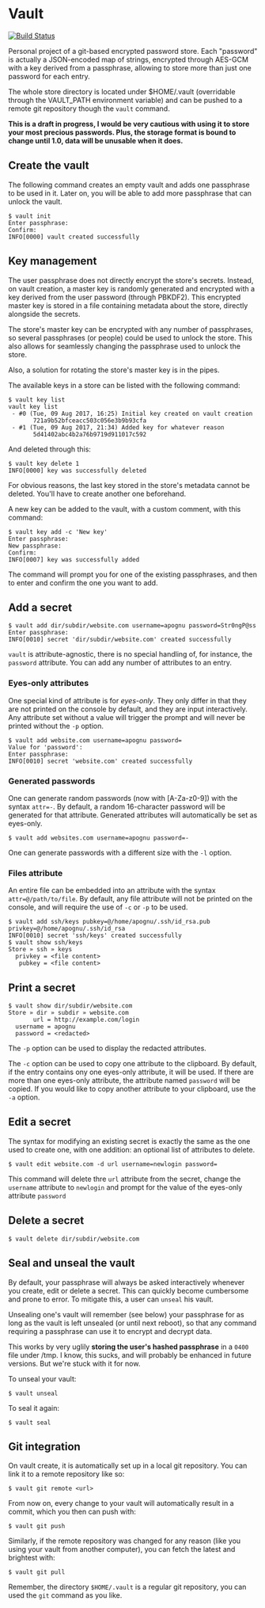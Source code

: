 # Vault

[![Build Status](https://travis-ci.org/apognu/vault.svg?branch=master)](https://travis-ci.org/apognu/vault)

Personal project of a git-based encrypted password store. Each "password" is actually a JSON-encoded map of strings, encrypted through AES-GCM with a key derived from a passphrase, allowing to store more than just one password for each entry.

The whole store directory is located under $HOME/.vault (overridable through the VAULT_PATH environment variable) and can be pushed to a remote git repository though the ```vault``` command.

**This is a draft in progress, I would be very cautious with using it to store your most precious passwords. Plus, the storage format is bound to change until 1.0, data will be unusable when it does.**

## Create the vault

The following command creates an empty vault and adds one passphrase to be used in it. Later on, you will be able to add more passphrase that can unlock the vault.

```
$ vault init
Enter passphrase:
Confirm:
INFO[0000] vault created successfully
```

## Key management

The user passphrase does not directly encrypt the store's secrets. Instead, on vault creation, a master key is randomly generated and encrypted with a key derived from the user password (through PBKDF2). This encrypted master key is stored in a file containing metadata about the store, directly alongside the secrets.

The store's master key can be encrypted with any number of passphrases, so several passphrases (or people) could be used to unlock the store. This also allows for seamlessly changing the passphrase used to unlock the store.

Also, a solution for rotating the store's master key is in the pipes.

The available keys in a store can be listed with the following command:

```
$ vault key list
vault key list
 - #0 (Tue, 09 Aug 2017, 16:25) Initial key created on vault creation
       721a9b52bfceacc503c056e3b9b93cfa
 - #1 (Tue, 09 Aug 2017, 21:34) Added key for whatever reason
       5d41402abc4b2a76b9719d911017c592
```

And deleted through this:

```
$ vault key delete 1
INFO[0000] key was successfully deleted
```

For obvious reasons, the last key stored in the store's metadata cannot be deleted. You'll have to create another one beforehand.

A new key can be added to the vault, with a custom comment, with this command:

```
$ vault key add -c 'New key'
Enter passphrase: 
New passphrase: 
Confirm: 
INFO[0007] key was successfully added
```

The command will prompt you for one of the existing passphrases, and then to enter and confirm the one you want to add.

## Add a secret

```
$ vault add dir/subdir/website.com username=apognu password=Str0ngP@ss
Enter passphrase:
INFO[0010] secret 'dir/subdir/website.com' created successfully
```

```vault``` is attribute-agnostic, there is no special handling of, for instance, the ```password``` attribute. You can add any number of attributes to an entry.

### Eyes-only attributes

One special kind of attribute is for _eyes-only_. They only differ in that they are not printed on the console by default, and they are input interactively. Any attribute set without a value will trigger the prompt and will never be printed without the ```-p``` option.

```
$ vault add website.com username=apognu password=
Value for 'password':
Enter passphrase:
INFO[0010] secret 'website.com' created successfully
```

### Generated passwords

One can generate random passwords (now with [A-Za-z0-9]) with the syntax ```attr=-```. By default, a random 16-character password will be generated for that attribute. Generated attributes will automatically be set as eyes-only.

```
$ vault add websites.com username=apognu password=-
```

One can generate passwords with a different size with the ```-l``` option.

### Files attribute

An entire file can be embedded into an attribute with the syntax ```attr=@/path/to/file```. By default, any file attribute will not be printed on the console, and will require the use of ```-c``` or ```-p``` to be used.

```
$ vault add ssh/keys pubkey=@/home/apognu/.ssh/id_rsa.pub privkey=@/home/apognu/.ssh/id_rsa
INFO[0010] secret 'ssh/keys' created successfully
$ vault show ssh/keys
Store » ssh » keys
  privkey = <file content>
   pubkey = <file content>
```

## Print a secret

```
$ vault show dir/subdir/website.com
Store » dir » subdir » website.com
       url = http://example.com/login
  username = apognu
  password = <redacted>
```

The ```-p``` option can be used to display the redacted attributes.

The ```-c``` option can be used to copy one attribute to the clipboard. By default, if the entry contains ony one eyes-only attribute, it will be used. If there are more than one eyes-only attribute, the attribute named ```password``` will be copied. If you would like to copy another attribute to your clipboard, use the ```-a``` option.

## Edit a secret

The syntax for modifying an existing secret is exactly the same as the one used to create one, with one addition: an optional list of attributes to delete.

```
$ vault edit website.com -d url username=newlogin password=
```

This command will delete thre ```url``` attribute from the secret, change the ```username``` attribute to ```newlogin``` and prompt for the value of the eyes-only attribute ```password```

## Delete a secret

```
$ vault delete dir/subdir/website.com
```

## Seal and unseal the vault

By default, your passphrase will always be asked interactively whenever you create, edit or delete a secret. This can quickly become cumbersome and prone to error. To mitigate this, a user can ```unseal``` his vault.

Unsealing one's vault will remember (see below) your passphrase for as long as the vault is left unsealed (or until next reboot), so that any command requiring a passphrase can use it to encrypt and decrypt data.

This works by very uglily **storing the user's hashed passphrase** in a ```0400``` file under /tmp. I know, this sucks, and will probably be enhanced in future versions. But we're stuck with it for now.

To unseal your vault:

```
$ vault unseal
```

To seal it again:

```
$ vault seal
```

## Git integration

On vault create, it is automatically set up in a local git repository. You can link it to a remote repository like so:

```
$ vault git remote <url>
```

From now on, every change to your vault will automatically result in a commit, which you then can push with:

```
$ vault git push
```

Similarly, if the remote repository was changed for any reason (like you using your vault from another computer), you can fetch the latest and brightest with:

```
$ vault git pull
```

Remember, the directory ```$HOME/.vault``` is a regular git repository, you can used the ```git``` command as you like.
